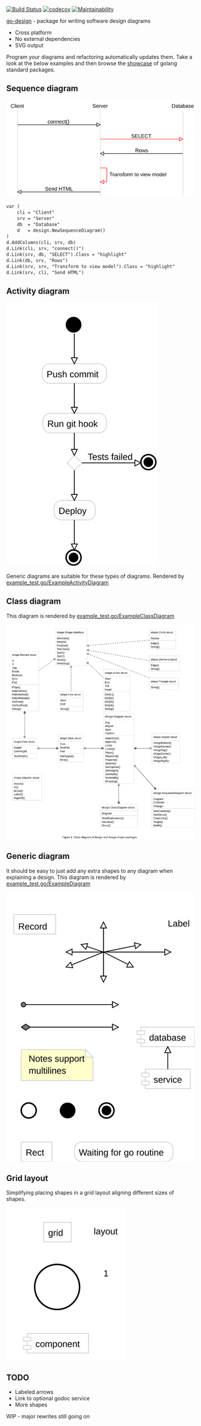 [![Build Status](https://travis-ci.org/gregoryv/go-design.svg?branch=master)](https://travis-ci.org/gregoryv/go-design)
[![codecov](https://codecov.io/gh/gregoryv/go-design/branch/master/graph/badge.svg)](https://codecov.io/gh/gregoryv/go-design)
[![Maintainability](https://api.codeclimate.com/v1/badges/b0001c5ba7cd098b183d/maintainability)](https://codeclimate.com/github/gregoryv/go-design/maintainability)

[go-design](https://godoc.org/github.com/gregoryv/go-design) - package for writing software design diagrams

- Cross platform
- No external dependencies
- SVG output

Program your diagrams and refactoring automatically updates them.
Take a look at the below examples and then browse the [showcase](./showcase/README.md) of golang standard packages.

## Sequence diagram

<img src="img/sequence_diagram.svg">

    var (
	    cli = "Client"
        srv = "Server"
        db  = "Database"
        d   = design.NewSequenceDiagram()
    )
    d.AddColumns(cli, srv, db)
    d.Link(cli, srv, "connect()")
    d.Link(srv, db, "SELECT").Class = "highlight"
    d.Link(db, srv, "Rows")
    d.Link(srv, srv, "Transform to view model").Class = "highlight"
    d.Link(srv, cli, "Send HTML")


## Activity diagram

<img src="img/activity_diagram.svg">

Generic diagrams are suitable for these types of diagrams.
Rendered by
[example_test.go/ExampleActivityDiagram](https://godoc.org/github.com/gregoryv/go-design/#example-ActivityDiagram)

## Class diagram

This diagram is rendered by
[example_test.go/ExampleClassDiagram](https://godoc.org/github.com/gregoryv/go-design/#example-ClassDiagram)

<img src="img/class_example.svg" style="width: 500"/>

## Generic diagram

It should be easy to just add any extra shapes to any diagram when explaining a design.
This diagram is rendered by
[example_test.go/ExampleDiagram](https://godoc.org/github.com/gregoryv/go-design/#example-Diagram)

![](img/diagram_example.svg)


## Grid layout

Simplifying placing shapes in a grid layout aligning different sizes of shapes.

![](img/grid_layout.svg)


## TODO

- Labeled arrows
- Link to optional godoc service
- More shapes

WIP - major rewrites still going on

